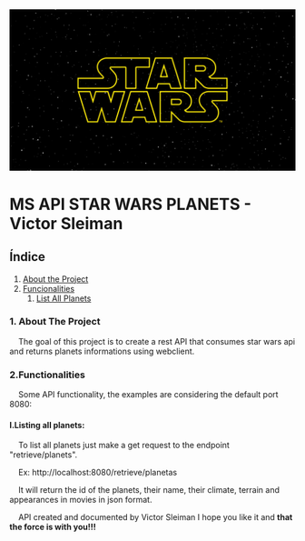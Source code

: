 <div align="center">
  <img src="img/sw.jpg"/> 
</div>

# MS API STAR WARS PLANETS - Victor Sleiman

## Índice

 <ol>
  <li><a href="#About">About the Project</a></li>
  <li><a href="#functionalities">Funcionalities</a>
    <ol>
      <li><a href="#Lista">List All Planets</a></li>
    </ol>
  </li>
 
</ol> 

<dl>
  
### <a name="About">1. About The Project</a> 

&nbsp;&nbsp;&nbsp;&nbsp;The goal of this project is to create a rest API that consumes star wars api and returns planets informations using webclient.


### <a name="functionalities">2.Functionalities</a>

&nbsp;&nbsp;&nbsp;&nbsp;Some API functionality, the examples are considering the default port 8080:


#### <a name="Lista">I.Listing all planets:</a>

&nbsp;&nbsp;&nbsp;&nbsp;To list all planets just make a get request to the endpoint "retrieve/planets".

&nbsp;&nbsp;&nbsp;&nbsp;Ex:
http://localhost:8080/retrieve/planetas

&nbsp;&nbsp;&nbsp;&nbsp;It will return the id of the planets, their name, their climate, terrain and appearances in movies in json format. 


&nbsp;&nbsp;&nbsp;&nbsp;API created and documented by Victor Sleiman I hope you like it and <b>that the force is with you!!!</b>

